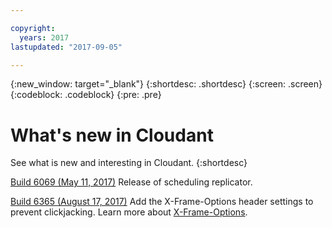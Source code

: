 ```yaml
---

copyright:
  years: 2017
lastupdated: "2017-09-05"

---
```


{:new_window: target="_blank"}
{:shortdesc: .shortdesc}
{:screen: .screen}
{:codeblock: .codeblock}
{:pre: .pre}

<!-- Acrolinx: 2017-07-11 -->

# What's new in Cloudant

See what is new and interesting in Cloudant. 
{:shortdesc}

[Build 6069 (May 11, 2017)](/docs/services/Cloudant/release_info/release_notes.html#build-6069-may-11-2017-)
Release of scheduling replicator.

[Build 6365 (August 17, 2017)](/docs/services/Cloudant/release_info/release_notes.html#build-6365-august-17-2017-)
Add the X-Frame-Options header settings to prevent clickjacking. Learn more about [X-Frame-Options](/docs/services/Cloudant/release_info/deprecations.html#x-frame-options-setting).

